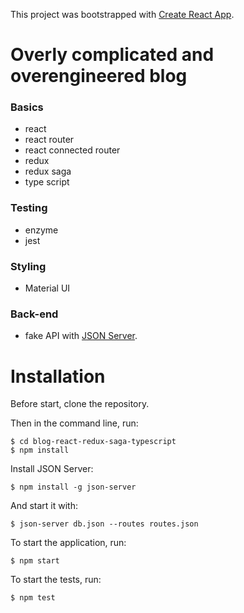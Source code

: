This project was bootstrapped with [Create React App](https://github.com/facebookincubator/create-react-app).

# Overly complicated and overengineered blog

### Basics

- react
- react router
- react connected router
- redux
- redux saga
- type script

### Testing

- enzyme
- jest

### Styling

- Material UI

### Back-end

- fake API with [JSON Server](https://github.com/typicode/json-server).

# Installation

Before start, clone the repository.

Then in the command line, run:

```
$ cd blog-react-redux-saga-typescript
$ npm install
```

Install JSON Server:

```
$ npm install -g json-server
```

And start it with:

```
$ json-server db.json --routes routes.json
```

To start the application, run:

```
$ npm start
```

To start the tests, run:

```
$ npm test
```
